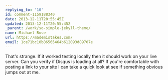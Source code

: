 ```yaml
---
replying_to: '10'
id: comment-1159188340
date: 2013-12-11T20:55:45Z
updated: 2013-12-11T20:55:45Z
_parent: /work/so-simple-jekyll-theme/
name: Michael Rose
url: https://mademistakes.com/
email: 1ce71bc10b86565464b612093d89707e
---
```


That's strange. If it worked testing locally then it should work on your
live server. Can you verify if Disqus is loading at all? If you're comfortable with
posting a link to your site I can take a quick look at see if something obvious
jumps out at me.
